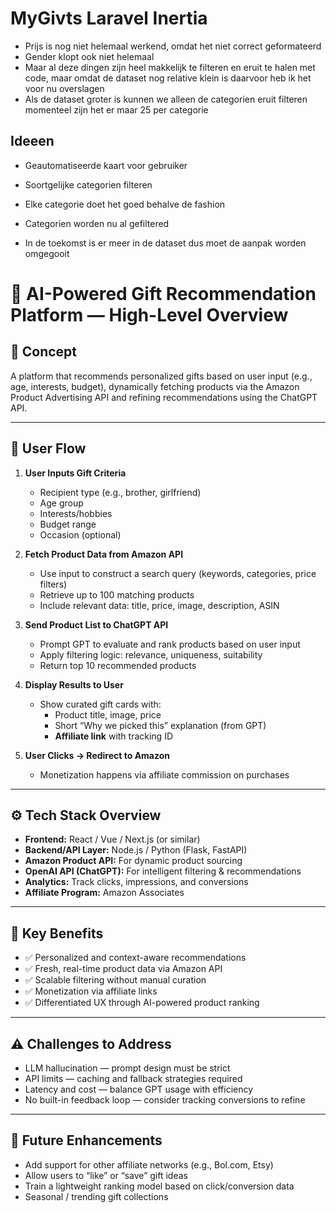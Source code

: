 # MyGivts Laravel Inertia

- Prijs is nog niet helemaal werkend, omdat het niet correct geformateerd
- Gender klopt ook niet helemaal
- Maar al deze dingen zijn heel makkelijk te filteren en eruit te halen met code, maar omdat de dataset nog relative klein is daarvoor heb ik het voor nu overslagen
- Als de dataset groter is kunnen we alleen de categorien eruit filteren momenteel zijn het er maar 25 per categorie

## Ideeen

- Geautomatiseerde kaart voor gebruiker

- Soortgelijke categorien filteren
- Elke categorie doet het goed behalve de fashion
- Categorien worden nu al gefiltered
- In de toekomst is er meer in de dataset dus moet de aanpak worden omgegooit

# 🎁 AI-Powered Gift Recommendation Platform — High-Level Overview

## 🚀 Concept

A platform that recommends personalized gifts based on user input (e.g., age, interests, budget), dynamically fetching products via the Amazon Product Advertising API and refining recommendations using the ChatGPT API.

---

## 🧭 User Flow

1. **User Inputs Gift Criteria**

    - Recipient type (e.g., brother, girlfriend)
    - Age group
    - Interests/hobbies
    - Budget range
    - Occasion (optional)

2. **Fetch Product Data from Amazon API**

    - Use input to construct a search query (keywords, categories, price filters)
    - Retrieve up to 100 matching products
    - Include relevant data: title, price, image, description, ASIN

3. **Send Product List to ChatGPT API**

    - Prompt GPT to evaluate and rank products based on user input
    - Apply filtering logic: relevance, uniqueness, suitability
    - Return top 10 recommended products

4. **Display Results to User**

    - Show curated gift cards with:
        - Product title, image, price
        - Short “Why we picked this” explanation (from GPT)
        - **Affiliate link** with tracking ID

5. **User Clicks → Redirect to Amazon**
    - Monetization happens via affiliate commission on purchases

---

## ⚙️ Tech Stack Overview

- **Frontend:** React / Vue / Next.js (or similar)
- **Backend/API Layer:** Node.js / Python (Flask, FastAPI)
- **Amazon Product API:** For dynamic product sourcing
- **OpenAI API (ChatGPT):** For intelligent filtering & recommendations
- **Analytics:** Track clicks, impressions, and conversions
- **Affiliate Program:** Amazon Associates

---

## 🧠 Key Benefits

- ✅ Personalized and context-aware recommendations
- ✅ Fresh, real-time product data via Amazon API
- ✅ Scalable filtering without manual curation
- ✅ Monetization via affiliate links
- ✅ Differentiated UX through AI-powered product ranking

---

## ⚠️ Challenges to Address

- LLM hallucination — prompt design must be strict
- API limits — caching and fallback strategies required
- Latency and cost — balance GPT usage with efficiency
- No built-in feedback loop — consider tracking conversions to refine

---

## 🌱 Future Enhancements

- Add support for other affiliate networks (e.g., Bol.com, Etsy)
- Allow users to “like” or “save” gift ideas
- Train a lightweight ranking model based on click/conversion data
- Seasonal / trending gift collections
